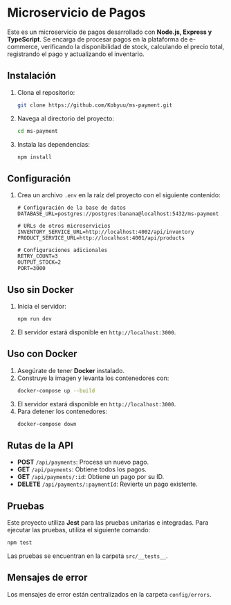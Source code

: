 # Microservicio de Pagos

Este es un microservicio de pagos desarrollado con **Node.js, Express y TypeScript**. Se encarga de procesar pagos en la plataforma de e-commerce, verificando la disponibilidad de stock, calculando el precio total, registrando el pago y actualizando el inventario.

## Instalación

1. Clona el repositorio:
   ```sh
   git clone https://github.com/Kobyuu/ms-payment.git
   ```
2. Navega al directorio del proyecto:
   ```sh
   cd ms-payment
   ```
3. Instala las dependencias:
   ```sh
   npm install
   ```

## Configuración

1. Crea un archivo `.env` en la raíz del proyecto con el siguiente contenido:
   ```env
   # Configuración de la base de datos
   DATABASE_URL=postgres://postgres:banana@localhost:5432/ms-payment
   
   # URLs de otros microservicios
   INVENTORY_SERVICE_URL=http://localhost:4002/api/inventory
   PRODUCT_SERVICE_URL=http://localhost:4001/api/products
   
   # Configuraciones adicionales
   RETRY_COUNT=3
   OUTPUT_STOCK=2
   PORT=3000
   ```

## Uso sin Docker

1. Inicia el servidor:
   ```sh
   npm run dev
   ```
2. El servidor estará disponible en `http://localhost:3000`.

## Uso con Docker

1. Asegúrate de tener **Docker** instalado.
2. Construye la imagen y levanta los contenedores con:
   ```sh
   docker-compose up --build
   ```
3. El servidor estará disponible en `http://localhost:3000`.
4. Para detener los contenedores:
   ```sh
   docker-compose down
   ```

## Rutas de la API

- **POST** `/api/payments`: Procesa un nuevo pago.
- **GET** `/api/payments`: Obtiene todos los pagos.
- **GET** `/api/payments/:id`: Obtiene un pago por su ID.
- **DELETE** `/api/payments/:paymentId`: Revierte un pago existente.

## Pruebas

Este proyecto utiliza **Jest** para las pruebas unitarias e integradas. Para ejecutar las pruebas, utiliza el siguiente comando:

```sh
npm test
```

Las pruebas se encuentran en la carpeta `src/__tests__`.

## Mensajes de error

Los mensajes de error están centralizados en la carpeta `config/errors`.

